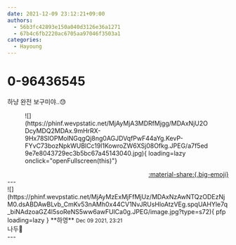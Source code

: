 ```yaml
---
date: 2021-12-09 23:12:21+09:00
authors:
  - 56b3fc42893e150a040d3126e36a1271
  - 67b4c6fb2220ac6705aa97046f3503a1
categories:
  - Hayoung
---
```


# 0-96436545

<div class="post-container" markdown="1">
<div class="content-container md-sidebar__scrollwrap" markdown="1">

하냥 완전 보구미야..😓
<figure markdown="1">
![](https://phinf.wevpstatic.net/MjAyMjA3MDRfMjgg/MDAxNjU2ODcyMDQ2MDAx.9mHrRX-9Hx78SlOPMolNGqgQj8ng0AGJDVqfPwF44aYg.KevP-FYvC73bozNpkWUBlCc19l1KowroZW6XSj08Ofkg.JPEG/a7f5ed9e7e8043729ec3b5bc67a45143040.jpg){ loading=lazy onclick="openFullscreen(this)"}
</figure>


</div>
</div>

<div style="text-align: right;" markdown="1">
<a href="https://weverse.io/fromis9/fanpost/0-96436545" style="text-align: right;">:material-share:{.big-emoji}</a>
</div>
---

<div class="comments-container md-sidebar__scrollwrap" markdown="1">
<div class="comment" markdown="1">
<div class='id-container' markdown="1">
![](https://phinf.wevpstatic.net/MjAyMzExMjFfMjUz/MDAxNzAwNTQzODEzNjM0.dsABDAwBLvb_CmKv53nAMh0x44CV1NvJRUsHloAtzVEg.spqUAHYle7q_biNAdzoaGZ4l5soReNS5ww6awFUlCa0g.JPEG/image.jpg?type=s72){ pfp loading=lazy }
**<span class="artist">하영</span>** <small>Dec 09 2021, 23:21</small><br>
</div>
<div class='comment-body' markdown="1">
나두🧡
</div>
</div>
</div>
---

